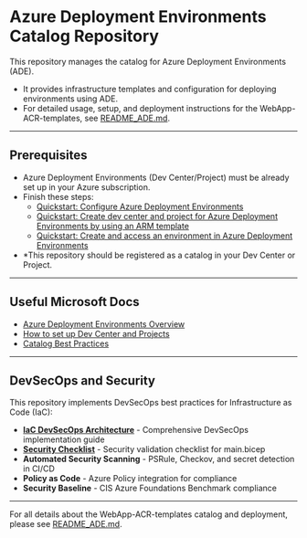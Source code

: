 # Azure Deployment Environments Catalog Repository

This repository manages the catalog for Azure Deployment Environments (ADE).

- It provides infrastructure templates and configuration for deploying environments using ADE.
- For detailed usage, setup, and deployment instructions for the WebApp-ACR-templates, see [README_ADE.md](./environments/WebApp-ACR-templates/README_ADE.md).

---

## Prerequisites
- Azure Deployment Environments (Dev Center/Project) must be already set up in your Azure subscription.
- Finish these steps:
  - [Quickstart: Configure Azure Deployment Environments](https://learn.microsoft.com/en-us/azure/deployment-environments/quickstart-create-and-configure-devcenter)
  - [Quickstart: Create dev center and project for Azure Deployment Environments by using an ARM template](https://learn.microsoft.com/en-us/azure/deployment-environments/quickstart-create-dev-center-project-azure-resource-manager)
  - [Quickstart: Create and access an environment in Azure Deployment Environments](https://learn.microsoft.com/en-us/azure/deployment-environments/quickstart-create-access-environments?tabs=no-existing-environments)
- *This repository should be registered as a catalog in your Dev Center or Project.

---

## Useful Microsoft Docs
- [Azure Deployment Environments Overview](https://learn.microsoft.com/en-us/azure/deployment-environments/overview)
- [How to set up Dev Center and Projects](https://learn.microsoft.com/en-us/azure/deployment-environments/quickstart-project-setup)
- [Catalog Best Practices](https://learn.microsoft.com/en-us/azure/deployment-environments/best-practice-catalog-structure)

---

## DevSecOps and Security

This repository implements DevSecOps best practices for Infrastructure as Code (IaC):

- **[IaC DevSecOps Architecture](./iac-devsecops-architecture.md)** - Comprehensive DevSecOps implementation guide
- **[Security Checklist](./security-checklist.md)** - Security validation checklist for main.bicep
- **Automated Security Scanning** - PSRule, Checkov, and secret detection in CI/CD
- **Policy as Code** - Azure Policy integration for compliance
- **Security Baseline** - CIS Azure Foundations Benchmark compliance

---

For all details about the WebApp-ACR-templates catalog and deployment, please see [README_ADE.md](./environments/WebApp-ACR-templates/README_ADE.md).
